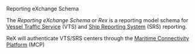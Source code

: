 Reporting eXchange Schema

The *Reporting eXchange Schema* or *Rex* is a reporting model schema for [Vessel Traffic Service](https://en.wikipedia.org/wiki/Vessel_traffic_service) (VTS) and [Ship Reporting System](about:blank) (SRS) reporting.

ReX will authenticate VTS/SRS centers through the [Maritime Connectivity Platform](about:blank) (MCP)
